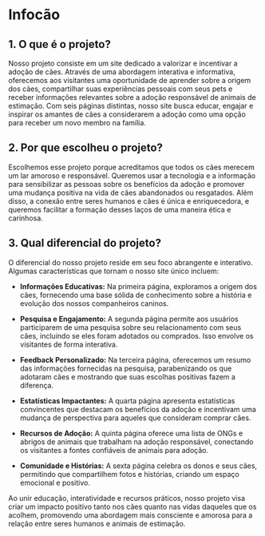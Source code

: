 # Infocão

## 1. O que é o projeto?

Nosso projeto consiste em um site dedicado a valorizar e incentivar a adoção de cães. Através de uma abordagem interativa e informativa, oferecemos aos visitantes uma oportunidade de aprender sobre a origem dos cães, compartilhar suas experiências pessoais com seus pets e receber informações relevantes sobre a adoção responsável de animais de estimação. Com seis páginas distintas, nosso site busca educar, engajar e inspirar os amantes de cães a considerarem a adoção como uma opção para receber um novo membro na família.

## 2. Por que escolheu o projeto?

Escolhemos esse projeto porque acreditamos que todos os cães merecem um lar amoroso e responsável. Queremos usar a tecnologia e a informação para sensibilizar as pessoas sobre os benefícios da adoção e promover uma mudança positiva na vida de cães abandonados ou resgatados. Além disso, a conexão entre seres humanos e cães é única e enriquecedora, e queremos facilitar a formação desses laços de uma maneira ética e carinhosa.

## 3. Qual diferencial do projeto?

O diferencial do nosso projeto reside em seu foco abrangente e interativo. Algumas características que tornam o nosso site único incluem:

- **Informações Educativas:** Na primeira página, exploramos a origem dos cães, fornecendo uma base sólida de conhecimento sobre a história e evolução dos nossos companheiros caninos.

- **Pesquisa e Engajamento:** A segunda página permite aos usuários participarem de uma pesquisa sobre seu relacionamento com seus cães, incluindo se eles foram adotados ou comprados. Isso envolve os visitantes de forma interativa.

- **Feedback Personalizado:** Na terceira página, oferecemos um resumo das informações fornecidas na pesquisa, parabenizando os que adotaram cães e mostrando que suas escolhas positivas fazem a diferença.

- **Estatísticas Impactantes:** A quarta página apresenta estatísticas convincentes que destacam os benefícios da adoção e incentivam uma mudança de perspectiva para aqueles que consideram comprar cães.

- **Recursos de Adoção:** A quinta página oferece uma lista de ONGs e abrigos de animais que trabalham na adoção responsável, conectando os visitantes a fontes confiáveis de animais para adoção.

- **Comunidade e Histórias:** A sexta página celebra os donos e seus cães, permitindo que compartilhem fotos e histórias, criando um espaço emocional e positivo.

Ao unir educação, interatividade e recursos práticos, nosso projeto visa criar um impacto positivo tanto nos cães quanto nas vidas daqueles que os acolhem, promovendo uma abordagem mais consciente e amorosa para a relação entre seres humanos e animais de estimação.
